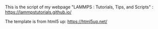 
This is the script of my webpage "LAMMPS : Tutorials, Tips, and Scripts" : 
https://lammpstutorials.github.io/

The template is from html5 up: https://html5up.net/

